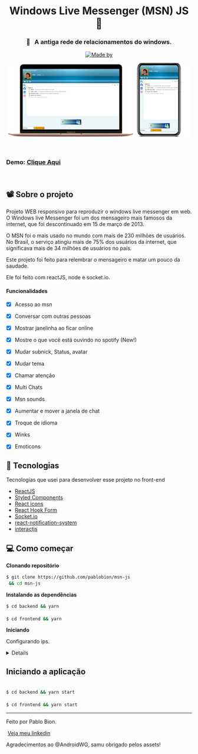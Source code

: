 <h1 align="center">Windows Live Messenger (MSN) JS 💬</h1>


<h3 align="center" justify="center">🔎&nbsp;&nbsp;&nbsp;A antiga rede de relacionamentos do windows.</h3>

<p align="center">
  <a href="https://www.linkedin.com/in/pablobion/">
    <img alt="Made by" src="https://img.shields.io/badge/made%20by-Pablo%20Bion-%23FF9000">
  </a>
</p>


<img  src="preview-github/desktop-phone.png" alt="preview">

&nbsp;
&nbsp;
&nbsp;
### Demo: [Clique Aqui](https://msn-js.vercel.app/)
&nbsp;
&nbsp;
&nbsp;

## 📽 Sobre o projeto

Projeto WEB responsivo para reproduzir o windows live messenger em web.
O Windows live Messenger foi um dos mensageiro mais famosos da internet, que foi descontinuado em 15 de março de 2013.

O MSN foi o mais usado no mundo com mais de 230 milhões de usuários. No Brasil, o serviço atingiu mais de 75% dos usuários da internet, que significava mais de 34 milhões de usuários no país.

Este projeto foi feito para relembrar o mensageiro e matar um pouco da saudade.

Ele foi feito com reactJS, node e socket.io.

#### Funcionalidades
- [X] Acesso ao msn
- [X] Conversar com outras pessoas
- [X] Mostrar janelinha ao ficar online
- [X] Mostre o que você está ouvindo no spotify (New!)
- [X] Mudar subnick, Status, avatar
- [X] Mudar tema
- [X] Chamar atenção
- [X] Multi Chats
- [X] Msn sounds
- [X] Aumentar e mover a janela de chat
- [X] Troque de idioma
- [X] Winks 
- [X] Emoticons


## 🚀 Tecnologias

Tecnologias que usei para desenvolver esse projeto no front-end

- [ReactJS](https://reactjs.org/)
- [Styled Components](https://styled-components.com/)
- [React icons](https://react-icons.github.io/react-icons/)
- [React Hook Form](https://react-hook-form.com/)
- [Socket.io](https://socket.io/)
- [react-notification-system](https://www.npmjs.com/package/react-notification-system)
- [interactjs](https://interactjs.io/)



## 💻 Como começar 


**Clonando repositório**

```bash
$ git clone https://github.com/pablobion/msn-js
 && cd msn-js
```

**Instalando as dependências**

```bash
$ cd backend && yarn

$ cd frontend && yarn
```



**Iniciando**

Configurando ips.
 <details>
 Há duas parametrizações a serem consideradas, é necessário mudar o ip nas configurações do frontend e backend.
 
Frontend/src/configs/config_connections.js
  Dentro desse arquivo terá o campo de colocar o ip, no caso é o ip do servidor, onde ele está hospedado.
  
Há também uma confiuração para fazer a sincronização com o spotify funcionar, para mostrar na lista de contatos a musica que está escutando
<details>


  Crie um app no spotify api
  https://developer.spotify.com/dashboard
  Ao criar o spotify irá fornecer duas chaves, client e secret.

  Também é necessário configurar o redirecionamento de url, colocando a url onde está hospedado seu servidor.
  Exemplo.
   
      http://localhost:80/routes/spotify/callback
      http://msn-js.herokuapp.com/routes/spotify/callback
    
  Feito isso, será necessário colocar o client_id e o client_secret no arquivo de configuração na pasta do backend
  
  Backend/configs/config.js
    Dentro desse arquivo terá o campo de colocar o ip, no caso é o ip do servidor, onde ele está hospedado. E informar as duas chaves.
  
</details>


Configuração na vercel e heroku
<details>

## Vercel

Framework preset React

Build Command
CI= npm run build

Root Directory
frontend


## Heroku

Buildpacks (Settings)
'heroku/nodejs'

Config vars
key
PROJECT_PATH

value 
backend

</details>
  
  
 </details>


## Iniciando a aplicação

```bash

$ cd backend && yarn start

$ cd frontend && yarn start

```




---

Feito por Pablo Bion.

 &nbsp;[Veja meu linkedin](https://www.linkedin.com/in/pablobion/)


Agradecimentos ao @AndroidWG, samu obrigado pelos assets!

